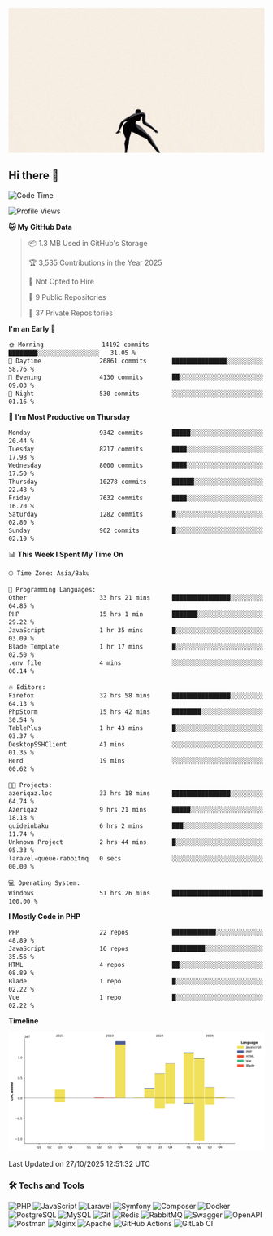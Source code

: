 <!--WALLPAPER-->
<p align='center'>
  <img src='assets/wallpapers/17.gif' alt='Banner'>
</p>
<!--/WALLPAPER-->

## Hi there 👋

<!--START_SECTION:waka-->
![Code Time](http://img.shields.io/badge/Code%20Time-566%20hrs%2053%20mins-blue)

![Profile Views](http://img.shields.io/badge/Profile%20Views-0-blue)

**🐱 My GitHub Data** 

> 📦 1.3 MB Used in GitHub's Storage 
 > 
> 🏆 3,535 Contributions in the Year 2025
 > 
> 🚫 Not Opted to Hire
 > 
> 📜 9 Public Repositories 
 > 
> 🔑 37 Private Repositories 
 > 
**I'm an Early 🐤** 

```text
🌞 Morning                14192 commits       ████████░░░░░░░░░░░░░░░░░   31.05 % 
🌆 Daytime                26861 commits       ███████████████░░░░░░░░░░   58.76 % 
🌃 Evening                4130 commits        ██░░░░░░░░░░░░░░░░░░░░░░░   09.03 % 
🌙 Night                  530 commits         ░░░░░░░░░░░░░░░░░░░░░░░░░   01.16 % 
```
📅 **I'm Most Productive on Thursday** 

```text
Monday                   9342 commits        █████░░░░░░░░░░░░░░░░░░░░   20.44 % 
Tuesday                  8217 commits        ████░░░░░░░░░░░░░░░░░░░░░   17.98 % 
Wednesday                8000 commits        ████░░░░░░░░░░░░░░░░░░░░░   17.50 % 
Thursday                 10278 commits       ██████░░░░░░░░░░░░░░░░░░░   22.48 % 
Friday                   7632 commits        ████░░░░░░░░░░░░░░░░░░░░░   16.70 % 
Saturday                 1282 commits        █░░░░░░░░░░░░░░░░░░░░░░░░   02.80 % 
Sunday                   962 commits         █░░░░░░░░░░░░░░░░░░░░░░░░   02.10 % 
```


📊 **This Week I Spent My Time On** 

```text
🕑︎ Time Zone: Asia/Baku

💬 Programming Languages: 
Other                    33 hrs 21 mins      ████████████████░░░░░░░░░   64.85 % 
PHP                      15 hrs 1 min        ███████░░░░░░░░░░░░░░░░░░   29.22 % 
JavaScript               1 hr 35 mins        █░░░░░░░░░░░░░░░░░░░░░░░░   03.09 % 
Blade Template           1 hr 17 mins        █░░░░░░░░░░░░░░░░░░░░░░░░   02.50 % 
.env file                4 mins              ░░░░░░░░░░░░░░░░░░░░░░░░░   00.14 % 

🔥 Editors: 
Firefox                  32 hrs 58 mins      ████████████████░░░░░░░░░   64.13 % 
PhpStorm                 15 hrs 42 mins      ████████░░░░░░░░░░░░░░░░░   30.54 % 
TablePlus                1 hr 43 mins        █░░░░░░░░░░░░░░░░░░░░░░░░   03.37 % 
DesktopSSHClient         41 mins             ░░░░░░░░░░░░░░░░░░░░░░░░░   01.35 % 
Herd                     19 mins             ░░░░░░░░░░░░░░░░░░░░░░░░░   00.62 % 

🐱‍💻 Projects: 
azeriqaz.loc             33 hrs 18 mins      ████████████████░░░░░░░░░   64.74 % 
Azeriqaz                 9 hrs 21 mins       █████░░░░░░░░░░░░░░░░░░░░   18.18 % 
guideinbaku              6 hrs 2 mins        ███░░░░░░░░░░░░░░░░░░░░░░   11.74 % 
Unknown Project          2 hrs 44 mins       █░░░░░░░░░░░░░░░░░░░░░░░░   05.33 % 
laravel-queue-rabbitmq   0 secs              ░░░░░░░░░░░░░░░░░░░░░░░░░   00.00 % 

💻 Operating System: 
Windows                  51 hrs 26 mins      █████████████████████████   100.00 % 
```

**I Mostly Code in PHP** 

```text
PHP                      22 repos            ████████████░░░░░░░░░░░░░   48.89 % 
JavaScript               16 repos            █████████░░░░░░░░░░░░░░░░   35.56 % 
HTML                     4 repos             ██░░░░░░░░░░░░░░░░░░░░░░░   08.89 % 
Blade                    1 repo              █░░░░░░░░░░░░░░░░░░░░░░░░   02.22 % 
Vue                      1 repo              █░░░░░░░░░░░░░░░░░░░░░░░░   02.22 % 
```



**Timeline**

![Lines of Code chart](https://raw.githubusercontent.com/feridnesibzade/feridnesibzade/main/assets/bar_graph.png)


 Last Updated on 27/10/2025 12:51:32 UTC
<!--END_SECTION:waka-->

### 🛠️ Techs and Tools

![PHP](https://img.shields.io/badge/PHP-777BB4?style=for-the-badge&logo=php&logoColor=white)
![JavaScript](https://img.shields.io/badge/JavaScript-F7DF1E?style=for-the-badge&logo=javascript&logoColor=000)
![Laravel](https://img.shields.io/badge/Laravel-F55247?style=for-the-badge&logo=laravel&logoColor=white)
![Symfony](https://img.shields.io/badge/Symfony-000000?style=for-the-badge&logo=symfony&logoColor=white)
![Composer](https://img.shields.io/badge/Composer-885630?style=for-the-badge&logo=composer&logoColor=white)
![Docker](https://img.shields.io/badge/Docker-2496ED?style=for-the-badge&logo=docker&logoColor=white)
![PostgreSQL](https://img.shields.io/badge/PostgreSQL-4169E1?style=for-the-badge&logo=postgresql&logoColor=white)
![MySQL](https://img.shields.io/badge/MySQL-4479A1?style=for-the-badge&logo=mysql&logoColor=white)
![Git](https://img.shields.io/badge/Git-F05032?style=for-the-badge&logo=git&logoColor=white)
![Redis](https://img.shields.io/badge/Redis-DC382D?style=for-the-badge&logo=redis&logoColor=white)
![RabbitMQ](https://img.shields.io/badge/RabbitMQ-FF6600?style=for-the-badge&logo=rabbitmq&logoColor=white)
![Swagger](https://img.shields.io/badge/Swagger-85EA2D?style=for-the-badge&logo=swagger&logoColor=black)
![OpenAPI](https://img.shields.io/badge/OpenAPI-6BA539?style=for-the-badge&logo=openapiinitiative&logoColor=white)
![Postman](https://img.shields.io/badge/Postman-FF6C37?style=for-the-badge&logo=postman&logoColor=white)
![Nginx](https://img.shields.io/badge/Nginx-009639?style=for-the-badge&logo=nginx&logoColor=white)
![Apache](https://img.shields.io/badge/Apache-D22128?style=for-the-badge&logo=apache&logoColor=white)
![GitHub Actions](https://img.shields.io/badge/GitHub%20Actions-2088FF?style=for-the-badge&logo=githubactions&logoColor=white)
![GitLab CI](https://img.shields.io/badge/GitLab%20CI-FC6D26?style=for-the-badge&logo=gitlab&logoColor=white)

